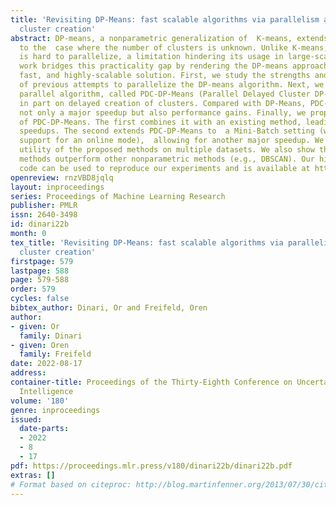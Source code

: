 ```yaml
---
title: 'Revisiting DP-Means: fast scalable algorithms via parallelism and delayed
  cluster creation'
abstract: DP-means, a nonparametric generalization of  K-means, extends the latter
  to the  case where the number of clusters is unknown. Unlike K-means, however, DP-means
  is hard to parallelize, a limitation hindering its usage in large-scale tasks. This
  work bridges this practicality gap by rendering the DP-means approach a viable,
  fast, and highly-scalable solution. First, we study the strengths and weaknesses
  of previous attempts to parallelize the DP-means algorithm. Next, we propose a new
  parallel algorithm, called PDC-DP-Means (Parallel Delayed Cluster DP-Means), based
  in part on delayed creation of clusters. Compared with DP-Means, PDC-DP-Means provides
  not only a major speedup but also performance gains. Finally, we propose two extensions
  of PDC-DP-Means. The first combines it with an existing method, leading to further
  speedups. The second extends PDC-DP-Means to  a Mini-Batch setting (with an optional
  support for an online mode),  allowing for another major speedup. We verify the
  utility of the proposed methods on multiple datasets. We also show that the proposed
  methods outperform other nonparametric methods (e.g., DBSCAN). Our highly-efficient
  code can be used to reproduce our experiments and is available at https://github.com/BGU-CS-VIL/pdc-dp-means
openreview: rnzVBD8jqlq
layout: inproceedings
series: Proceedings of Machine Learning Research
publisher: PMLR
issn: 2640-3498
id: dinari22b
month: 0
tex_title: 'Revisiting DP-Means: fast scalable algorithms via parallelism and delayed
  cluster creation'
firstpage: 579
lastpage: 588
page: 579-588
order: 579
cycles: false
bibtex_author: Dinari, Or and Freifeld, Oren
author:
- given: Or
  family: Dinari
- given: Oren
  family: Freifeld
date: 2022-08-17
address:
container-title: Proceedings of the Thirty-Eighth Conference on Uncertainty in Artificial
  Intelligence
volume: '180'
genre: inproceedings
issued:
  date-parts:
  - 2022
  - 8
  - 17
pdf: https://proceedings.mlr.press/v180/dinari22b/dinari22b.pdf
extras: []
# Format based on citeproc: http://blog.martinfenner.org/2013/07/30/citeproc-yaml-for-bibliographies/
---
```


